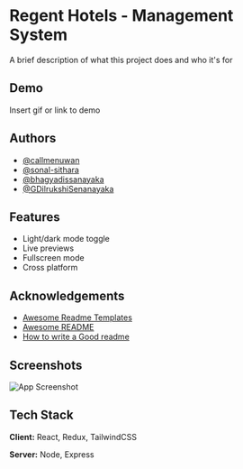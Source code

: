 
# Regent Hotels - Management System

A brief description of what this project does and who it's for


## Demo

Insert gif or link to demo


## Authors

- [@callmenuwan](https://github.com/callmenuwan/)
- [@sonal-sithara](https://github.com/sonal-sithara)
- [@bhagyadissanayaka](https://github.com/bhagyadissanayaka)
- [@GDilrukshiSenanayaka](https://github.com/GDilrukshiSenanayaka)



## Features

- Light/dark mode toggle
- Live previews
- Fullscreen mode
- Cross platform


## Acknowledgements

 - [Awesome Readme Templates](https://awesomeopensource.com/project/elangosundar/awesome-README-templates)
 - [Awesome README](https://github.com/matiassingers/awesome-readme)
 - [How to write a Good readme](https://bulldogjob.com/news/449-how-to-write-a-good-readme-for-your-github-project)


## Screenshots

![App Screenshot](https://via.placeholder.com/468x300?text=App+Screenshot+Here)


## Tech Stack

**Client:** React, Redux, TailwindCSS

**Server:** Node, Express

